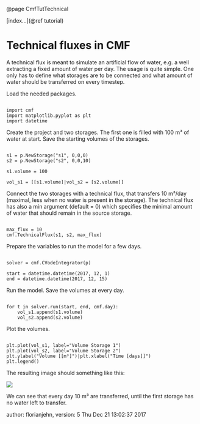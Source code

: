 @page CmfTutTechnical

[index...](@ref tutorial)

# Technical fluxes in CMF

A technical flux is meant to simulate an artificial flow of water, e.g.
a well extracting a fixed amount of water per day. The usage is quite
simple. One only has to define what storages are to be connected and
what amount of water should be transferred on every timestep.

Load the needed packages.

~~~~~~~~~~~~~{.py}

import cmf
import matplotlib.pyplot as plt
import datetime
~~~~~~~~~~~~~

Create the project and two storages. The first one is filled with 100 m³
of water at start. Save the starting volumes of the storages.

~~~~~~~~~~~~~{.py}

s1 = p.NewStorage("s1", 0,0,0)
s2 = p.NewStorage("s2", 0,0,10)

s1.volume = 100

vol_s1 = [[s1.volume]|vol_s2 = [s2.volume]]
~~~~~~~~~~~~~

Connect the two storages with a technical flux, that transfers 10 m³/day
(maximal, less when no water is present in the storage). The technical
flux has also a min argument (default = 0) which specifies the minimal
amount of water that should remain in the source storage.

~~~~~~~~~~~~~{.py}

max_flux = 10
cmf.TechnicalFlux(s1, s2, max_flux)
~~~~~~~~~~~~~

Prepare the variables to run the model for a few days.

~~~~~~~~~~~~~{.py}

solver = cmf.CVodeIntegrator(p)

start = datetime.datetime(2017, 12, 1)
end = datetime.datetime(2017, 12, 15)
~~~~~~~~~~~~~

Run the model. Save the volumes at every day.

~~~~~~~~~~~~~{.py}

for t in solver.run(start, end, cmf.day):
    vol_s1.append(s1.volume)
    vol_s2.append(s2.volume)
~~~~~~~~~~~~~

Plot the volumes.

~~~~~~~~~~~~~{.py}

plt.plot(vol_s1, label="Volume Storage 1")
plt.plot(vol_s2, label="Volume Storage 2")    
plt.ylabel("Volume [[m³]")|plt.xlabel("Time [days]]")
plt.legend()
~~~~~~~~~~~~~

The resulting image should something like this:

![](technical_flux.png)

We can see that every day 10 m³ are transferred, until the first storage
has no water left to transfer.

author: florianjehn, version: 5 Thu Dec 21 13:02:37 2017
